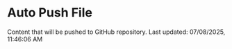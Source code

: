 # Auto Push File

Content that will be pushed to GitHub repository.
Last updated: 07/08/2025, 11:46:06 AM